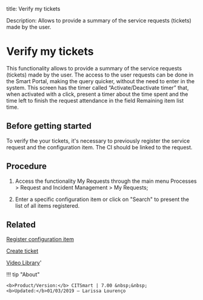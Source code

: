 title: Verify my tickets

Description: Allows to provide a summary of the service requests (tickets) made by the user.

# Verify my tickets
This functionality allows to provide a summary of the service requests (tickets) made by the user.
The access to the user requests can be done in the Smart Portal, making the query quicker, without the need to enter in the system.
This screen has the timer called “Activate/Deactivate timer” that, when activated with a click, present a timer about the time spent and the time left to finish the request attendance in the field Remaining item list time.

Before getting started
--------------------------

To verify the your tickets, it's necessary to previously register the service
request and the configuration item. The CI should be linked to the request.

Procedure
-------------

1.  Access the functionality My Requests through the main menu Processes \>
    Request and Incident Management \> My Requests;

2.  Enter a specific configuration item or click on "Search" to present the list
    of all items registered.

Related
-----------

[Register configuration item](/en-us/citsmart-7/processes/configuration/use/register-CI.html)

[Create ticket](/en-us/citsmart-7/processes/tickets/use/create-ticket.html)

<i class='fa fa-youtube-play  fa-2x' style='color:#97ce17;vertical-align: middle;'> </i> [Video Library](https://www.youtube.com/playlist?list=PLB5qK2uzf2RNrJnhiXj3dbmgsm9-quhfz)'

!!! tip "About"

    <b>Product/Version:</b> CITSmart | 7.00 &nbsp;&nbsp;
    <b>Updated:</b>01/03/2019 – Larissa Lourenço

